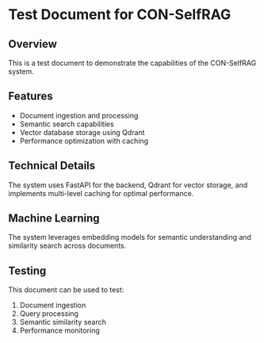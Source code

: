 # Test Document for CON-SelfRAG

## Overview

This is a test document to demonstrate the capabilities of the CON-SelfRAG system.

## Features

- Document ingestion and processing
- Semantic search capabilities
- Vector database storage using Qdrant
- Performance optimization with caching

## Technical Details

The system uses FastAPI for the backend, Qdrant for vector storage, and implements multi-level caching for optimal performance.

## Machine Learning

The system leverages embedding models for semantic understanding and similarity search across documents.

## Testing

This document can be used to test:

1. Document ingestion
2. Query processing
3. Semantic similarity search
4. Performance monitoring
